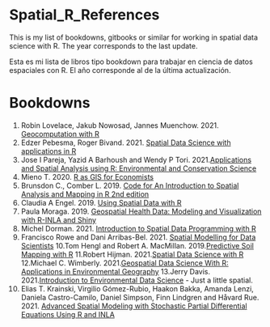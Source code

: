 # Spatial_R_References

This is my list of bookdowns, gitbooks or similar for working in spatial data science with R. The year corresponds to the last update.

Esta es mi lista de libros tipo bookdown para trabajar en ciencia de datos espaciales con R. El año corresponde al de la última actualización.

# Bookdowns

1. Robin Lovelace, Jakub Nowosad, Jannes Muenchow. 2021. [Geocomputation with R](https://geocompr.robinlovelace.net/)
2. Edzer Pebesma, Roger Bivand. 2021. [Spatial Data Science with applications in R](https://keen-swartz-3146c4.netlify.app/)
3. Jose I Pareja, Yazid A Barhoush and Wendy P Tori. 2021.[Applications and Spatial Analysis using R: Environmental and Conservation Science](https://bookdown.org/barhoushyazid/Earlham-R/)
4. Mieno T. 2020. [R as GIS for Economists](https://tmieno2.github.io/R-as-GIS-for-Economists/)
5. Brunsdon C., Comber L. 2019. [Code for An Introduction to Spatial Analysis and Mapping in R 2nd edition](https://bookdown.org/lexcomber/brunsdoncomber2e/)
6. Claudia A Engel. 2019. [Using Spatial Data with R](https://cengel.github.io/R-spatial/)
7. Paula Moraga. 2019. [Geospatial Health Data: Modeling and Visualization with R-INLA and Shiny](https://www.paulamoraga.com/book-geospatial/)
8. Michel Dorman. 2021. [Introduction to Spatial Data Programming with R](https://geobgu.xyz/r/)
9. Francisco Rowe and Dani Arribas-Bel. 2021. [Spatial Modelling for Data Scientists](https://gdsl-ul.github.io/san/)
10.Tom Hengl and Robert A. MacMillan. 2019.[Predictive Soil Mapping with R](https://soilmapper.org/)
11.Robert Hijman. 2021.[Spatial Data Science with R](https://rspatial.org/index.html)
12.Michael C. Wimberly. 2021.[Geospatial Data Science With R: Applications in Environmental Geography](https://bookdown.org/mcwimberly/gdswr-book/)
13.Jerry Davis. 2021.[Introduction to Environmental Data Science](https://bookdown.org/igisc/EnvDataSci/) - Just a little spatial.
14. Elias T. Krainski, Virgilio Gómez-Rubio, Haakon Bakka, Amanda Lenzi, Daniela Castro-Camilo, Daniel Simpson, Finn Lindgren and Håvard Rue. 2021. [Advanced Spatial Modeling with Stochastic Partial Differential Equations Using R and INLA](https://becarioprecario.bitbucket.io/spde-gitbook/index.html)


